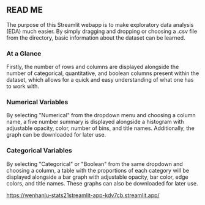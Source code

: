 ## READ ME

The purpose of this Streamlit webapp is to make exploratory data analysis (EDA) much easier. By simply dragging and dropping or choosing a .csv file from the directory, basic information about the dataset can be learned.

### At a Glance

Firstly, the number of rows and columns are displayed alongside the number of categorical, quantitative, and boolean columns present within the dataset, which allows for a quick and easy understanding of what one has to work with. 

### Numerical Variables

By selecting "Numerical" from the dropdown menu and choosing a column name, a five number summary is displayed alongside a histogram with adjustable opacity, color, number of bins, and title names. Additionally, the graph can be downloaded for later use. 

### Categorical Variables

By selecting "Categorical" or "Boolean" from the same dropdown and choosing a column, a table with the proportions of each category will be displayed alongside a bar graph with adjustable opacity, bar color, edge colors, and title names. These graphs can also be downloaded for later use. 

https://wenhanlu-stats21streamlit-app-kdv7cb.streamlit.app/
